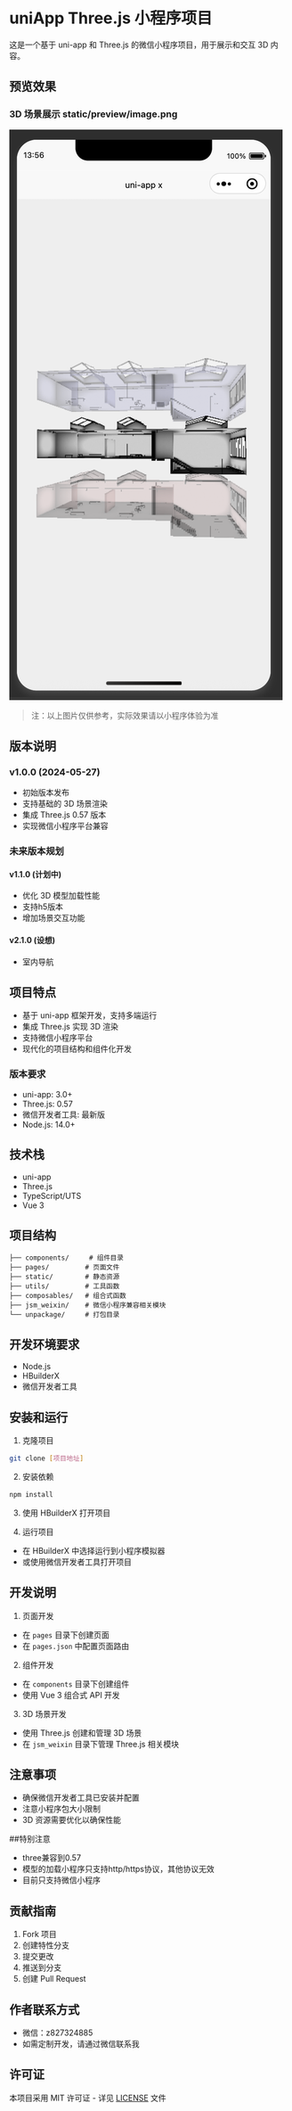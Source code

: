 # uniApp Three.js 小程序项目

这是一个基于 uni-app 和 Three.js 的微信小程序项目，用于展示和交互 3D 内容。



## 预览效果

### 3D 场景展示 static/preview/image.png
![3D场景预览](static/preview/image.png)


<!-- ### 模型交互
![模型交互预览](static/preview/interaction.png)

### 性能展示
![性能展示](static/preview/performance.png) -->

> 注：以上图片仅供参考，实际效果请以小程序体验为准

## 版本说明

### v1.0.0 (2024-05-27)
- 初始版本发布
- 支持基础的 3D 场景渲染
- 集成 Three.js 0.57 版本
- 实现微信小程序平台兼容


### 未来版本规划

#### v1.1.0 (计划中)
- 优化 3D 模型加载性能
- 支持h5版本
- 增加场景交互功能

 #### v2.1.0 (设想)
- 室内导航



## 项目特点

- 基于 uni-app 框架开发，支持多端运行
- 集成 Three.js 实现 3D 渲染
- 支持微信小程序平台
- 现代化的项目结构和组件化开发

### 版本要求
- uni-app: 3.0+
- Three.js: 0.57
- 微信开发者工具: 最新版
- Node.js: 14.0+

## 技术栈

- uni-app
- Three.js
- TypeScript/UTS
- Vue 3

## 项目结构

```
├── components/     # 组件目录
├── pages/         # 页面文件
├── static/        # 静态资源
├── utils/         # 工具函数
├── composables/   # 组合式函数
├── jsm_weixin/    # 微信小程序兼容相关模块
└── unpackage/     # 打包目录
```

## 开发环境要求

- Node.js
- HBuilderX
- 微信开发者工具

## 安装和运行

1. 克隆项目
```bash
git clone [项目地址]
```

2. 安装依赖
```bash
npm install
```

3. 使用 HBuilderX 打开项目

4. 运行项目
- 在 HBuilderX 中选择运行到小程序模拟器
- 或使用微信开发者工具打开项目

## 开发说明

1. 页面开发
- 在 `pages` 目录下创建页面
- 在 `pages.json` 中配置页面路由

2. 组件开发
- 在 `components` 目录下创建组件
- 使用 Vue 3 组合式 API 开发

3. 3D 场景开发
- 使用 Three.js 创建和管理 3D 场景
- 在 `jsm_weixin` 目录下管理 Three.js 相关模块

## 注意事项

- 确保微信开发者工具已安装并配置
- 注意小程序包大小限制
- 3D 资源需要优化以确保性能

##特别注意
- three兼容到0.57
- 模型的加载小程序只支持http/https协议，其他协议无效
- 目前只支持微信小程序

## 贡献指南

1. Fork 项目
2. 创建特性分支
3. 提交更改
4. 推送到分支
5. 创建 Pull Request

## 作者联系方式

- 微信：z827324885
- 如需定制开发，请通过微信联系我

## 许可证

本项目采用 MIT 许可证 - 详见 [LICENSE](LICENSE) 文件 